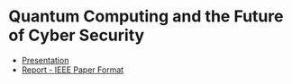 # Quantum Computing and the Future of Cyber Security

* [Presentation](Presentation%20-%20Quantum%20Computing%20and%20the%20Future%20of%20Cyber%20Security.pdf)
* [Report - IEEE Paper Format](IEEE%20Paper%20Format%20-%20Quantum%20Computing%20and%20the%20Future%20of%20Cyber%20Security.pdf)